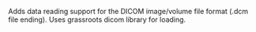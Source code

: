 Adds data reading support for the DICOM image/volume file format (.dcm file ending). Uses grassroots dicom library for loading.
